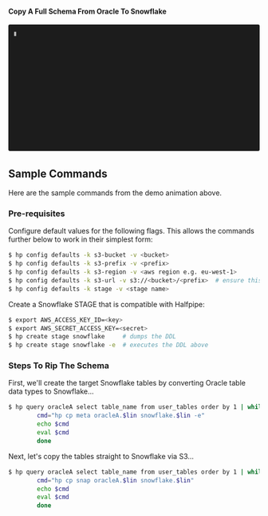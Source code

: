 #### Copy A Full Schema From Oracle To Snowflake
![Copy Full Schema From Oracle To Snowflake](./hp-oracle-full-schema-cp-snap.svg)

## Sample Commands

Here are the sample commands from the demo animation above.


### Pre-requisites

Configure default values for the following flags. This allows the commands further below to work
in their simplest form:

```bash
$ hp config defaults -k s3-bucket -v <bucket>
$ hp config defaults -k s3-prefix -v <prefix>
$ hp config defaults -k s3-region -v <aws region e.g. eu-west-1>
$ hp config defaults -k s3-url -v s3://<bucket>/<prefix>  # ensure this matches the combined bucket and prefix used above (apologies for the duplication, i'll fix this soon)
$ hp config defaults -k stage -v <stage name>
```

Create a Snowflake STAGE that is compatible with Halfpipe:

```bash
$ export AWS_ACCESS_KEY_ID=<key>
$ export AWS_SECRET_ACCESS_KEY=<secret>
$ hp create stage snowflake     # dumps the DDL
$ hp create stage snowflake -e  # executes the DDL above
``` 

### Steps To Rip The Schema

First, we'll create the target Snowflake tables by converting Oracle table data types to Snowflake...

```bash
$ hp query oracleA select table_name from user_tables order by 1 | while read lin; do
        cmd="hp cp meta oracleA.$lin snowflake.$lin -e"
        echo $cmd
        eval $cmd
        done
```

Next, let's copy the tables straight to Snowflake via S3...

```bash
$ hp query oracleA select table_name from user_tables order by 1 | while read lin; do
        cmd="hp cp snap oracleA.$lin snowflake.$lin"
        echo $cmd
        eval $cmd
        done
```